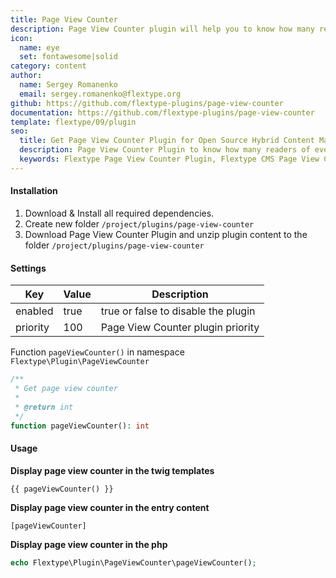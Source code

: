 ```yaml
---
title: Page View Counter
description: Page View Counter plugin will help you to know how many readers of every page on your website.
icon:
  name: eye
  set: fontawesome|solid
category: content
author:
  name: Sergey Romanenko
  email: sergey.romanenko@flextype.org
github: https://github.com/flextype-plugins/page-view-counter
documentation: https://github.com/flextype-plugins/page-view-counter
template: flextype/09/plugin
seo:
  title: Get Page View Counter Plugin for Open Source Hybrid Content Management System | Flextype
  description: Page View Counter Plugin to know how many readers of every page on your website for Open Source Hybrid Content Management System
  keywords: Flextype Page View Counter Plugin, Flextype CMS Page View Counter Plugin, Headless CMS Page View Counter Plugin, Download Flat File CMS Page View Counter Plugin, Download Flat File Content Management System Page View Counter Plugin, Download PHP CMS Page View Counter Plugin, Page View Counter Plugin, Plugin, Page View Counter, Content, Management, System, PHP, CMS
---
```


#### Installation

1. Download & Install all required dependencies.
2. Create new folder `/project/plugins/page-view-counter`
3. Download Page View Counter Plugin and unzip plugin content to the folder `/project/plugins/page-view-counter`

#### Settings

| Key | Value | Description |
|---|---|---|
| enabled | true | true or false to disable the plugin |
| priority | 100 | Page View Counter plugin priority |

Function `pageViewCounter()` in namespace `Flextype\Plugin\PageViewCounter`

```php
/**
 * Get page view counter
 *
 * @return int
 */
function pageViewCounter(): int
```

#### Usage

**Display page view counter in the twig templates**

```
{{ pageViewCounter() }}
```

**Display page view counter in the entry content**
```
[pageViewCounter]
```

**Display page view counter in the php**

```php
echo Flextype\Plugin\PageViewCounter\pageViewCounter();
```
